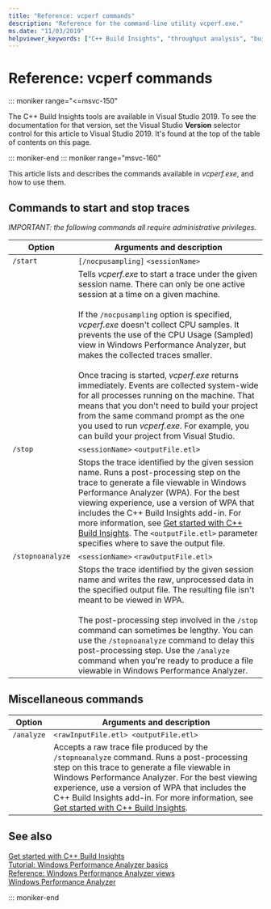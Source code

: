 ```yaml
---
title: "Reference: vcperf commands"
description: "Reference for the command-line utility vcperf.exe."
ms.date: "11/03/2019"
helpviewer_keywords: ["C++ Build Insights", "throughput analysis", "build time analysis", "vcperf.exe"]
---
```

# Reference: vcperf commands

::: moniker range="<=msvc-150"

The C++ Build Insights tools are available in Visual Studio 2019. To see the documentation for that version, set the Visual Studio **Version** selector control for this article to Visual Studio 2019. It's found at the top of the table of contents on this page.

::: moniker-end
::: moniker range="msvc-160"

This article lists and describes the commands available in *vcperf.exe*, and how to use them.

## Commands to start and stop traces

*IMPORTANT: the following commands all require administrative privileges.*

| Option           | Arguments and description |
|------------------|---------------------------|
| `/start`         | `[/nocpusampling]` `<sessionName>` |
|                  | Tells *vcperf.exe* to start a trace under the given session name. There can only be one active session at a time on a given machine. <br/><br/> If the `/nocpusampling` option is specified, *vcperf.exe* doesn't collect CPU samples. It prevents the use of the CPU Usage (Sampled) view in Windows Performance Analyzer, but makes the collected traces smaller. <br/><br/> Once tracing is started, *vcperf.exe* returns immediately. Events are collected system-wide for all processes running on the machine. That means that you don't need to build your project from the same command prompt as the one you used to run *vcperf.exe*. For example, you can build your project from Visual Studio. |
| `/stop`          | `<sessionName>` `<outputFile.etl>` |
|                  | Stops the trace identified by the given session name. Runs a post-processing step on the trace to generate a file viewable in Windows Performance Analyzer (WPA). For the best viewing experience, use a version of WPA that includes the C++ Build Insights add-in. For more information, see [Get started with C++ Build Insights](../get-started-with-cpp-build-insights.md). The `<outputFile.etl>` parameter specifies where to save the output file. |
| `/stopnoanalyze` | `<sessionName>` `<rawOutputFile.etl>` |
|                  | Stops the trace identified by the given session name and writes the raw, unprocessed data in the specified output file. The resulting file isn't meant to be viewed in WPA. <br/><br/> The post-processing step involved in the `/stop` command can sometimes be lengthy. You can use the `/stopnoanalyze` command to delay this post-processing step. Use the `/analyze` command when you're ready to produce a file viewable in Windows Performance Analyzer. |

## Miscellaneous commands

| Option     | Arguments and description |
|------------|---------------------------|
| `/analyze` | `<rawInputFile.etl> <outputFile.etl>` |
|            | Accepts a raw trace file produced by the `/stopnoanalyze` command. Runs a post-processing step on this trace to generate a file viewable in Windows Performance Analyzer. For the best viewing experience, use a version of WPA that includes the C++ Build Insights add-in. For more information, see [Get started with C++ Build Insights](../get-started-with-cpp-build-insights.md). |

## See also

[Get started with C++ Build Insights](../get-started-with-cpp-build-insights.md)\
[Tutorial: Windows Performance Analyzer basics](../tutorials/wpa-basics.md)\
[Reference: Windows Performance Analyzer views](wpa-views.md)\
[Windows Performance Analyzer](/windows-hardware/test/wpt/windows-performance-analyzer)

::: moniker-end
